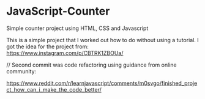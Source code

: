# JavaScript-Counter
Simple counter project using HTML, CSS and Javascript

This is a simple project that I worked out how to do without using a tutorial. I got the idea for the project from: 
https://www.instagram.com/p/CBTRK1ZBOUa/

// Second commit was code refactoring using guidance from online community:

https://www.reddit.com/r/learnjavascript/comments/m0svgo/finished_project_how_can_i_make_the_code_better/


